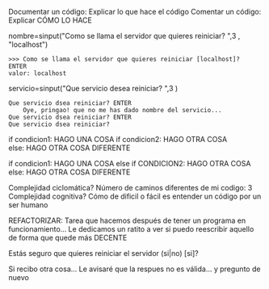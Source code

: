 Documentar un código:
    Explicar lo que hace el código
Comentar un código:
    Explicar CÓMO LO HACE
    
    
nombre=sinput("Como se llama el servidor que quieres reiniciar? ",3 , "localhost")

    >>> Como se llama el servidor que quieres reiniciar [localhost]?  ENTER
    valor: localhost

servicio=sinput("Que servicio desea reiniciar? ",3 )

    Que servicio dsea reiniciar? ENTER
        Oye, pringao! que no me has dado nombre del servicio... 
    Que servicio dsea reiniciar? ENTER
    Que servicio dsea reiniciar? 

if condicion1:
    HAGO UNA COSA
    if condicion2:
        HAGO OTRA COSA    
else:
    HAGO OTRA COSA DIFERENTE
    
    
if condicion1:
    HAGO UNA COSA
else if CONDICION2:
    HAGO OTRA COSA
else: 
    HAGO OTRA COSA DIFERENTE



Complejidad ciclomática? Número de caminos diferentes de mi codigo: 3
Complejidad cognitiva?   Cómo de dificil o fácil es entender un código por un ser humano

REFACTORIZAR:
    Tarea que hacemos después de tener un programa en funcionamiento...
    Le dedicamos un ratito a ver si puedo reescribir aquello de forma que quede más DECENTE
    
    
Estás seguro que quieres reiniciar el servidor (si|no) [si]? 

Si recibo otra cosa... Le avisaré que la respues no es válida... y pregunto de nuevo

